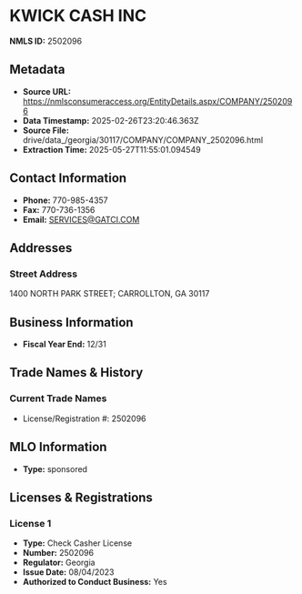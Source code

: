 # KWICK CASH INC

**NMLS ID:** 2502096

## Metadata
- **Source URL:** https://nmlsconsumeraccess.org/EntityDetails.aspx/COMPANY/2502096
- **Data Timestamp:** 2025-02-26T23:20:46.363Z
- **Source File:** drive/data_/georgia/30117/COMPANY/COMPANY_2502096.html
- **Extraction Time:** 2025-05-27T11:55:01.094549

## Contact Information
- **Phone:** 770-985-4357
- **Fax:** 770-736-1356
- **Email:** SERVICES@GATCI.COM

## Addresses
### Street Address
1400 NORTH PARK STREET; CARROLLTON, GA 30117

## Business Information
- **Fiscal Year End:** 12/31

## Trade Names & History
### Current Trade Names
- License/Registration #: 2502096

## MLO Information
- **Type:** sponsored

## Licenses & Registrations

### License 1
- **Type:** Check Casher License
- **Number:** 2502096
- **Regulator:** Georgia
- **Issue Date:** 08/04/2023
- **Authorized to Conduct Business:** Yes
